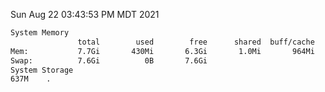Sun Aug 22 03:43:53 PM MDT 2021
```bash
System Memory
               total        used        free      shared  buff/cache   available
Mem:           7.7Gi       430Mi       6.3Gi       1.0Mi       964Mi       7.0Gi
Swap:          7.6Gi          0B       7.6Gi
System Storage
637M	.
```
```bash
